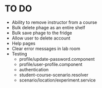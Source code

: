 # TO DO

- Ability to remove instructor from a course
- Bulk delete phage as an entire shelf
- Bulk save phage to the fridge
- Allow user to delete account
- Help pages
- Clear error messages in lab room
- Testing
  - profile/update-password.component
  - profile/user-profile.component
  - authentication
  - student-course-scenario.resolver
  - scenario/location/experiment.service
    
